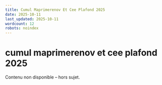 ```yaml
---
title: Cumul Maprimerenov Et Cee Plafond 2025
date: 2025-10-11
last_updated: 2025-10-11
wordcount: 12
robots: noindex
---
```


# cumul maprimerenov et cee plafond 2025

Contenu non disponible – hors sujet.